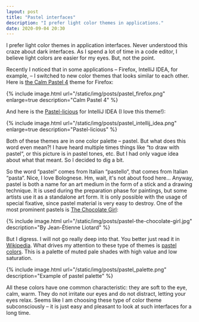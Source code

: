 ```yaml
---
layout: post
title: "Pastel interfaces"
description: "I prefer light color themes in applications."
date: 2020-09-04 20:30
---
```


I prefer light color themes in application interfaces. Never understood this craze about
dark interfaces. As I spend a lot of time in a code editor, I believe light colors are 
easier for my eyes. But, not the point.

Recently I noticed that in some applications – Firefox, IntelliJ IDEA, for example, – I
switched to new color themes that looks similar to each other. Here is 
[the Calm Pastel 4][firefox-pastel] theme for Firefox:

{% include image.html url="/static/img/posts/pastel_firefox.png" enlarge=true description="Calm Pastel 4" %}

And here is the [Pastel-licious][intellij-pastel] for IntelliJ IDEA (I love this theme!):

{% include image.html url="/static/img/posts/pastel_intellij_idea.png" enlarge=true description="Pastel-licious" %}

Both of these themes are in one color palette – pastel. But what does this word even mean?!
I have heard multiple times things like “to draw with pastel“, or this picture is in 
pastel tones, etc. But I had only vague idea about what that meant. So I decided to dig
a bit.

So the word “pastel“ comes from Italian “pastello“, that comes from Italian “pasta“. Nice,
I love Bolognese. Hm, wait, it's not about food here... Anyway, pastel is both a name for
an art medium in the form of a stick and a drawing technique. It is used during the 
preparation phase for paintings, but some artists use it as a standalone art form. It is
only possible with the usage of special fixative, since pastel material is very easy
to destroy. One of the most prominent pastels is [The Chocolate Girl](https://en.wikipedia.org/wiki/The_Chocolate_Girl):

{% include image.html url="/static/img/posts/pastel-the-chocolate-girl.jpg" description="By Jean-Étienne Liotard" %}

But I digress. I will not go really deep into that. You better just read it in 
[Wikipedia](https://en.wikipedia.org/wiki/Pastel). What drives my attention to these type
of themes is [pastel colors](https://en.wikipedia.org/wiki/Pastel_(color)). This is a
palette of muted pale shades with high value and low saturation.

{% include image.html url="/static/img/posts/pastel_palette.png" description="Example of pastel palette" %}

All these colors have one common characteristic: they are soft to the eye, calm, warm.
They do not irritate our eyes and do not distract, letting your eyes relax. Seems like
I am choosing these type of color theme subconsciously – it is just easy and pleasant 
to look at such interfaces for a long time.

[firefox-pastel]: https://addons.mozilla.org/en-US/firefox/addon/calm-pastel-4/
[intellij-pastel]: https://plugins.jetbrains.com/plugin/12257-pastel-licious